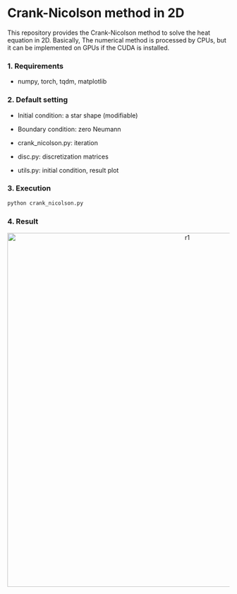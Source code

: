 # Crank-Nicolson method in 2D
This repository provides the Crank-Nicolson method to solve the heat equation in 2D. Basically, The numerical method is processed by CPUs, but it can be implemented on GPUs if the CUDA is installed.

### 1. Requirements
* numpy, torch, tqdm, matplotlib

### 2. Default setting
* Initial condition: a star shape (modifiable)
* Boundary condition: zero Neumann

* crank_nicolson.py: iteration
* disc.py: discretization matrices
* utils.py: initial condition, result plot

### 3. Execution
```python
python crank_nicolson.py
```

### 4. Result
<p align="center">
<img width="800" alt="r1" src="https://user-images.githubusercontent.com/52735725/177200432-ac4c26bf-fc36-4f6e-87ff-5de1393987de.png">
</p>
